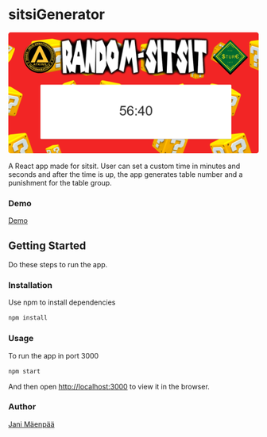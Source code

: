 # sitsiGenerator

![appImage](/appImage.png)

A React app made for sitsit. User can set a custom time in minutes and seconds and after the time is up, the app generates table number and a punishment for the table group.

### Demo

[Demo](https://sitsigeneraattori.herokuapp.com/)

## Getting Started

Do these steps to run the app.

### Installation

Use npm to install dependencies

```bash
npm install
```

### Usage

To run the app in port 3000

```bash
npm start
```

And then open [http://localhost:3000](http://localhost:3000) to view it in the browser.

### Author

[Jani Mäenpää](https://github.com/janimaenpaa)



